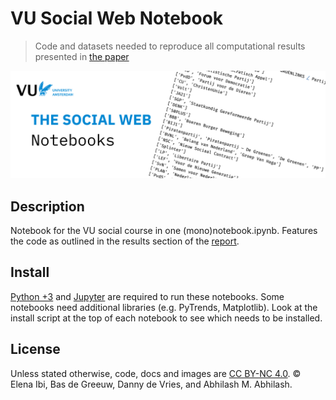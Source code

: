 # VU Social Web Notebook

> Code and datasets needed to reproduce all computational results presented in [the paper](https://github.com/dandevri/vu-social-web-report)

![GitHub banner](/docs/banner.jpg)

## Description

Notebook for the VU social course in one (mono)notebook.ipynb. Features the code as outlined in the results section of the [report](https://github.com/dandevri/vu-social-web-report).

## Install

[Python +3](https://www.python.org) and [Jupyter](https://jupyter.org) are required to run these notebooks. Some notebooks need additional libraries (e.g. PyTrends, Matplotlib). Look at the install script at the top of each notebook to see which needs to be installed.

## License

Unless stated otherwise, code, docs and images are [CC BY-NC 4.0](https://creativecommons.org/licenses/by-nc/4.0/). © Elena Ibi, Bas de Greeuw, Danny de Vries, and Abhilash M. Abhilash.
